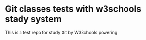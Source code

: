 # Git classes tests with w3schools stady system
This is a test repo for study Git by W3Schools powering
